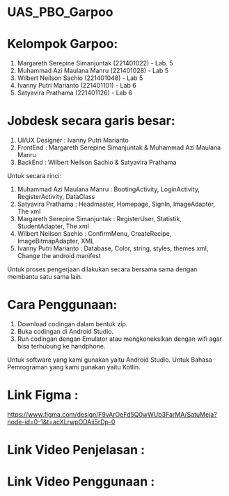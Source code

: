 ﻿# UAS_PBO_Garpoo

# Kelompok Garpoo:
1. Margareth Serepine Simanjuntak (221401022) - Lab. 5
2. Muhammad Azi Maulana Manru (221401028) - Lab 5
3. Wilbert Neilson Sachio (221401048) - Lab 5
4. Ivanny Putri Marianto (221401101) - Lab 6
5. Satyavira Prathama (221401126) - Lab 6

# Jobdesk secara garis besar:
1. UI/UX Designer : Ivanny Putri Marianto
2. FrontEnd : Margareth Serepine Simanjuntak & Muhammad Azi Maulana Manru
3. BackEnd : Wilbert Neilson Sachio & Satyavira Prathama

Untuk secara rinci:
1. Muhammad Azi Maulana Manru : BootingActivity, LoginActivity, RegisterActivity, DataClass
2. Satyavira Prathama : Headmaster, Homepage, SignIn, ImageAdapter, The xml
3. Margareth Serepine Simanjuntak : RegisterUser, Statistik, StudentAdapter, The xml
4. Wilbert Neilson Sachio : ConfirmMenu, CreateRecipe, ImageBitmapAdapter, XML
5. Ivanny Putri Marianto : Database, Color, string, styles, themes xml, Change the android manifest

Untuk proses pengerjaan dilakukan secara bersama sama dengan membantu satu sama lain.

# Cara Penggunaan:
1. Download codingan dalam bentuk zip.
2. Buka codingan di Android Studio.
3. Run codingan dengan Emulator atau mengkoneksikan dengan wifi agar bisa terhubung ke handphone.

Untuk software yang kami gunakan yaitu Android Studio. 
Untuk Bahasa Pemrograman yang kami gunakan yaitu Kotlin.

# Link Figma : 
https://www.figma.com/design/F9vArOeFd5Q0wWUb3FarMA/SatuMeja?node-id=0-1&t=acXLrwpODAii5rDp-0

# Link Video Penjelasan :

# Link Video Penggunaan :
